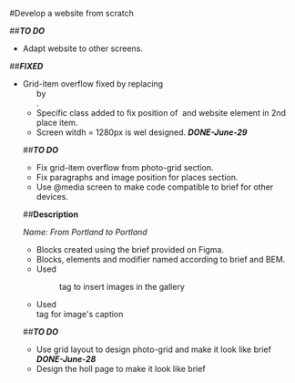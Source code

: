 #Develop a website from scratch

##**_TO DO_**
* Adapt website to other screens.

##**_FIXED_**
* Grid-item overflow fixed by replacing <ul> by <div>.
* Specific class added to fix position of <img> and website element in 2nd place item.
* Screen witdh = 1280px is wel designed. **_DONE-June-29_**

##**_TO DO_**
* Fix grid-item overflow from photo-grid section.
* Fix paragraphs and image position for places section.
* Use @media screen to make code compatible to brief for other devices.

##**Description**

*Name: From Portland to Portland*

* Blocks created using the brief provided on Figma.
* Blocks, elements and modifier named according to brief and BEM.
* Used <figure> tag to insert images in the gallery
* Used <figcaption> tag for image's caption


##**_TO DO_**
* Use grid layout to design photo-grid and make it look like brief **_DONE-June-28_**
* Design the holl page to make it look like brief

